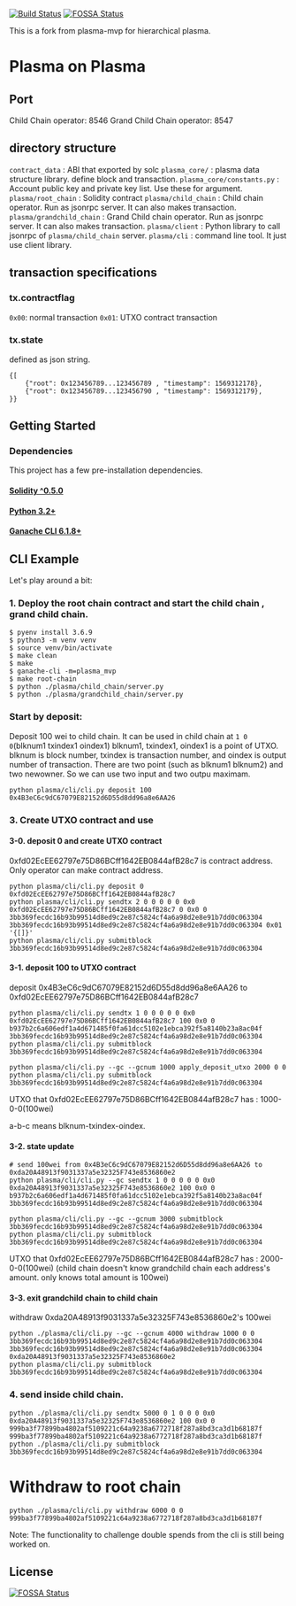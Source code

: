 [![Build Status](https://travis-ci.org/onokatio/plasma-mvp.svg?branch=master)](https://travis-ci.org/onokatio/plasma-mvp)
[![FOSSA Status](https://app.fossa.io/api/projects/git%2Bgithub.com%2Fonokatio%2Fplasma-on-plasma.svg?type=shield)](https://app.fossa.io/projects/git%2Bgithub.com%2Fonokatio%2Fplasma-on-plasma?ref=badge_shield)

This is a fork from plasma-mvp for hierarchical plasma.

# Plasma on Plasma

## Port

Child Chain operator: 8546
Grand Child Chain operator: 8547

## directory structure

`contract_data` : ABI that exported by solc
`plasma_core/` : plasma data structure library. define block and transaction.
`plasma_core/constants.py` : Account public key and private key list. Use these for <key> argument.
`plasma/root_chain` : Solidity contract
`plasma/child_chain` : Child chain operator. Run as jsonrpc server. It can also makes transaction.
`plasma/grandchild_chain` : Grand Child chain operator. Run as jsonrpc server. It can also makes transaction.
`plasma/client` : Python library to call jsonrpc of `plasma/child_chain` server.
`plasma/cli` : command line tool. It just use client library.

## transaction specifications

### tx.contractflag

`0x00`: normal transaction
`0x01`: UTXO contract transaction

### tx.state

defined as json string.

```
{[
	{"root": 0x123456789...123456789 , "timestamp": 1569312178},
	{"root": 0x123456789...123456790 , "timestamp": 1569312179},
}}
```

## Getting Started

### Dependencies

This project has a few pre-installation dependencies.

#### [Solidity ^0.5.0](https://solidity.readthedocs.io/en/latest/installing-solidity.html)

#### [Python 3.2+](https://www.python.org/downloads/)

#### [Ganache CLI 6.1.8+](https://github.com/trufflesuite/ganache-cli)

## CLI Example

Let's play around a bit:

### 1. Deploy the root chain contract and start the child chain , grand child chain.

```
$ pyenv install 3.6.9
$ python3 -m venv venv
$ source venv/bin/activate
$ make clean
$ make
$ ganache-cli -m=plasma_mvp
$ make root-chain
$ python ./plasma/child_chain/server.py
$ python ./plasma/grandchild_chain/server.py
```


### Start by deposit:

Deposit 100 wei to child chain.
It can be used in child chain at `1 0 0`(blknum1 txindex1 oindex1)
blknum1, txindex1, oindex1 is a point of UTXO. blknum is block number, txindex is transaction number, and oindex is output number of transaction.
There are two point (such as blknum1 blknum2) and two newowner. So we can use two input and two outpu maximam.

```
python plasma/cli/cli.py deposit 100 0x4B3eC6c9dC67079E82152d6D55d8dd96a8e6AA26
```


### 3. Create UTXO contract and use

#### 3-0. deposit 0 and create UTXO contract

0xfd02EcEE62797e75D86BCff1642EB0844afB28c7 is contract address.
Only operator can make contract address.


```
python plasma/cli/cli.py deposit 0 0xfd02EcEE62797e75D86BCff1642EB0844afB28c7
python plasma/cli/cli.py sendtx 2 0 0 0 0 0 0x0 0xfd02EcEE62797e75D86BCff1642EB0844afB28c7 0 0x0 0 3bb369fecdc16b93b99514d8ed9c2e87c5824cf4a6a98d2e8e91b7dd0c063304 3bb369fecdc16b93b99514d8ed9c2e87c5824cf4a6a98d2e8e91b7dd0c063304 0x01 '{[]}'
python plasma/cli/cli.py submitblock 3bb369fecdc16b93b99514d8ed9c2e87c5824cf4a6a98d2e8e91b7dd0c063304
```

#### 3-1. deposit 100 to UTXO contract

deposit 0x4B3eC6c9dC67079E82152d6D55d8dd96a8e6AA26 to 0xfd02EcEE62797e75D86BCff1642EB0844afB28c7
```
python plasma/cli/cli.py sendtx 1 0 0 0 0 0 0x0 0xfd02EcEE62797e75D86BCff1642EB0844afB28c7 100 0x0 0 b937b2c6a606edf1a4d671485f0fa61dcc5102e1ebca392f5a8140b23a8ac04f 3bb369fecdc16b93b99514d8ed9c2e87c5824cf4a6a98d2e8e91b7dd0c063304
python plasma/cli/cli.py submitblock 3bb369fecdc16b93b99514d8ed9c2e87c5824cf4a6a98d2e8e91b7dd0c063304

python plasma/cli/cli.py --gc --gcnum 1000 apply_deposit_utxo 2000 0 0
python plasma/cli/cli.py submitblock 3bb369fecdc16b93b99514d8ed9c2e87c5824cf4a6a98d2e8e91b7dd0c063304
```

UTXO that 0xfd02EcEE62797e75D86BCff1642EB0844afB28c7 has : 1000-0-0(100wei)

a-b-c means blknum-txindex-oindex.

#### 3-2. state update

```
# send 100wei from 0x4B3eC6c9dC67079E82152d6D55d8dd96a8e6AA26 to 0xda20A48913f9031337a5e32325F743e8536860e2
python plasma/cli/cli.py --gc sendtx 1 0 0 0 0 0 0x0 0xda20A48913f9031337a5e32325F743e8536860e2 100 0x0 0 b937b2c6a606edf1a4d671485f0fa61dcc5102e1ebca392f5a8140b23a8ac04f 3bb369fecdc16b93b99514d8ed9c2e87c5824cf4a6a98d2e8e91b7dd0c063304

python plasma/cli/cli.py --gc --gcnum 3000 submitblock 3bb369fecdc16b93b99514d8ed9c2e87c5824cf4a6a98d2e8e91b7dd0c063304
python plasma/cli/cli.py submitblock 3bb369fecdc16b93b99514d8ed9c2e87c5824cf4a6a98d2e8e91b7dd0c063304
```

UTXO that 0xfd02EcEE62797e75D86BCff1642EB0844afB28c7 has : 2000-0-0(100wei)
(child chain doesn't know grandchild chain each address's amount. only knows total amount is 100wei)

#### 3-3. exit grandchild chain to child chain

withdraw 0xda20A48913f9031337a5e32325F743e8536860e2's 100wei

```
python ./plasma/cli/cli.py --gc --gcnum 4000 withdraw 1000 0 0 3bb369fecdc16b93b99514d8ed9c2e87c5824cf4a6a98d2e8e91b7dd0c063304 3bb369fecdc16b93b99514d8ed9c2e87c5824cf4a6a98d2e8e91b7dd0c063304 0xda20A48913f9031337a5e32325F743e8536860e2
python plasma/cli/cli.py submitblock 3bb369fecdc16b93b99514d8ed9c2e87c5824cf4a6a98d2e8e91b7dd0c063304
```

### 4. send inside child chain.

```
python ./plasma/cli/cli.py sendtx 5000 0 1 0 0 0 0x0 0xda20A48913f9031337a5e32325F743e8536860e2 100 0x0 0 999ba3f77899ba4802af5109221c64a9238a6772718f287a8bd3ca3d1b68187f 999ba3f77899ba4802af5109221c64a9238a6772718f287a8bd3ca3d1b68187f
python ./plasma/cli/cli.py submitblock 3bb369fecdc16b93b99514d8ed9c2e87c5824cf4a6a98d2e8e91b7dd0c063304
```

# Withdraw to root chain

```
python ./plasma/cli/cli.py withdraw 6000 0 0 999ba3f77899ba4802af5109221c64a9238a6772718f287a8bd3ca3d1b68187f
```

Note: The functionality to challenge double spends from the cli is still being worked on.


## License
[![FOSSA Status](https://app.fossa.io/api/projects/git%2Bgithub.com%2Fonokatio%2Fplasma-on-plasma.svg?type=large)](https://app.fossa.io/projects/git%2Bgithub.com%2Fonokatio%2Fplasma-on-plasma?ref=badge_large)